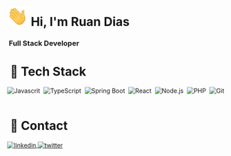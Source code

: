 ### &nbsp; <h1 align="left"><img src="./assets/hi.gif" style="width:3rem;"/> Hi, I'm Ruan Dias</h1>

### &nbsp;Full Stack Developer

# &nbsp;🧰 Tech Stack

![Javascrit](https://img.shields.io/badge/-Javascript-05122A?style=flat&logo=javascript)&nbsp;
![TypeScript](https://img.shields.io/badge/-TypeScript-05122A?style=flat&logo=typescript)&nbsp;
![Spring Boot](https://img.shields.io/badge/-Spring%20Boot-05122A?style=flat&logo=SpringBoot)&nbsp;
![React](https://img.shields.io/badge/-React-05122A?style=flat&logo=react)&nbsp;
![Node.js](https://img.shields.io/badge/-Node.js-05122A?style=flat&logo=node.js)&nbsp;
![PHP](https://img.shields.io/badge/-PHP-05122A?style=flat&logo=php)&nbsp;
![Git](https://img.shields.io/badge/-Git-05122A?style=flat&logo=git)&nbsp;

# &nbsp;👤 Contact


<a href="https://www.linkedin.com/in/ruan-dias-611887238/" target="_blank" >
  <img align="center" src="https://img.shields.io/badge/-Linkedin-05122A?style=flat&logo=linkedin" alt="linkedin"/>
</a>
<a href="https://twitter.com/itsr4ul" target="_blank" >
  <img align="center" src="https://img.shields.io/badge/-Twitter-05122A?style=flat&logo=twitter" alt="twitter"/>  
</a>

